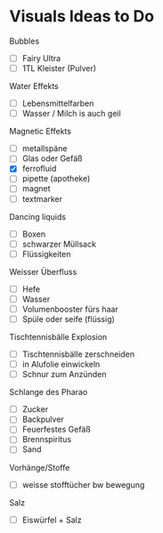 # Visuals Ideas to Do

Bubbles  
- [ ] Fairy Ultra
- [ ] 1TL Kleister (Pulver)

Water Effekts  
- [ ]  Lebensmittelfarben
- [ ]  Wasser / Milch is auch geil

Magnetic Effekts
- [ ] metallspäne
- [ ] Glas oder Gefäß
- [x] ferrofluid
- [ ] pipette (apotheke)
- [ ] magnet
- [ ] textmarker

Dancing liquids
- [ ] Boxen
- [ ] schwarzer Müllsack
- [ ] Flüssigkeiten

Weisser Überfluss
- [ ] Hefe
- [ ] Wasser
- [ ] Volumenbooster fürs haar
- [ ] Spüle oder seife (flüssig)

Tischtennisbälle Explosion
- [ ] Tischtennisbälle zerschneiden
- [ ] in Alufolie einwickeln
- [ ] Schnur zum Anzünden

Schlange des Pharao
- [ ] Zucker
- [ ] Backpulver
- [ ] Feuerfestes Gefäß
- [ ] Brennspiritus
- [ ] Sand

Vorhänge/Stoffe
- [ ] weisse stofftücher bw bewegung

Salz
- [ ] Eiswürfel + Salz
